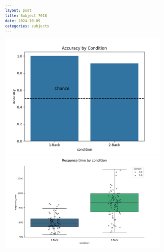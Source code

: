 ```yaml
---
layout: post
title: Subject 7018
date: 2024-10-09
categories: subjects
---
```


![](data/7018/run-1/7018_ATS_acc.png)
![](data/7018/run-1/7018_ATS_rt.png)
